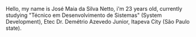Hello, my name is José Maia da Silva Netto, i'm 23 years old, currently studying "Técnico em Desenvolvimento de Sistemas" (System Development), Etec Dr. Demétrio Azevedo Junior, Itapeva City (São Paulo state).
